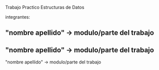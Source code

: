 Trabajo Practico Estructuras de Datos 

integrantes:

  "nombre apellido" -> modulo/parte del trabajo
  ----------------------------------------------
  "nombre apellido" -> modulo/parte del trabajo
  ----------------------------------------------
  "nombre apellido" -> modulo/parte del trabajo
